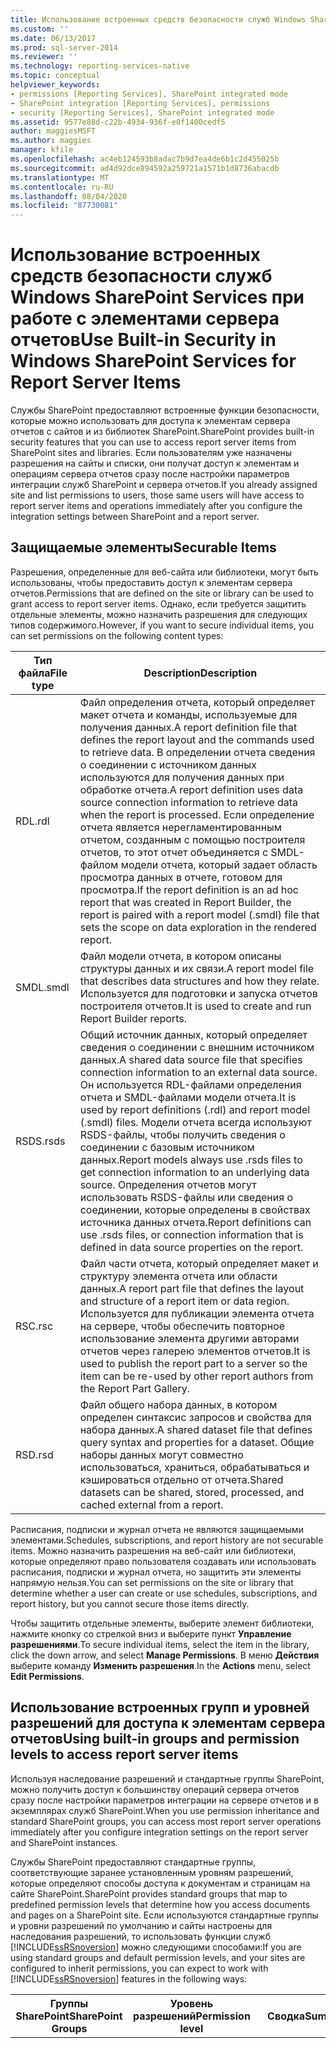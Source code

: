 ```yaml
---
title: Использование встроенных средств безопасности служб Windows SharePoint Services при работе с элементами сервера отчетов | Документы Майкрософт
ms.custom: ''
ms.date: 06/13/2017
ms.prod: sql-server-2014
ms.reviewer: ''
ms.technology: reporting-services-native
ms.topic: conceptual
helpviewer_keywords:
- permissions [Reporting Services], SharePoint integrated mode
- SharePoint integration [Reporting Services], permissions
- security [Reporting Services], SharePoint integrated mode
ms.assetid: 9577e88d-c22b-4934-936f-e0f1400cedf5
author: maggiesMSFT
ms.author: maggies
manager: kfile
ms.openlocfilehash: ac4eb124593b8adac7b9d7ea4de6b1c2d455025b
ms.sourcegitcommit: ad4d92dce894592a259721a1571b1d8736abacdb
ms.translationtype: MT
ms.contentlocale: ru-RU
ms.lasthandoff: 08/04/2020
ms.locfileid: "87730081"
---
```

# <a name="use-built-in-security-in-windows-sharepoint-services-for-report-server-items"></a><span data-ttu-id="169c6-102">Использование встроенных средств безопасности служб Windows SharePoint Services при работе с элементами сервера отчетов</span><span class="sxs-lookup"><span data-stu-id="169c6-102">Use Built-in Security in Windows SharePoint Services for Report Server Items</span></span>
  <span data-ttu-id="169c6-103">Службы SharePoint предоставляют встроенные функции безопасности, которые можно использовать для доступа к элементам сервера отчетов с сайтов и из библиотек SharePoint.</span><span class="sxs-lookup"><span data-stu-id="169c6-103">SharePoint provides built-in security features that you can use to access report server items from SharePoint sites and libraries.</span></span> <span data-ttu-id="169c6-104">Если пользователям уже назначены разрешения на сайты и списки, они получат доступ к элементам и операциям сервера отчетов сразу после настройки параметров интеграции служб SharePoint и сервера отчетов.</span><span class="sxs-lookup"><span data-stu-id="169c6-104">If you already assigned site and list permissions to users, those same users will have access to report server items and operations immediately after you configure the integration settings between SharePoint and a report server.</span></span>  
  
## <a name="securable-items"></a><span data-ttu-id="169c6-105">Защищаемые элементы</span><span class="sxs-lookup"><span data-stu-id="169c6-105">Securable Items</span></span>  
 <span data-ttu-id="169c6-106">Разрешения, определенные для веб-сайта или библиотеки, могут быть использованы, чтобы предоставить доступ к элементам сервера отчетов.</span><span class="sxs-lookup"><span data-stu-id="169c6-106">Permissions that are defined on the site or library can be used to grant access to report server items.</span></span> <span data-ttu-id="169c6-107">Однако, если требуется защитить отдельные элементы, можно назначить разрешения для следующих типов содержимого.</span><span class="sxs-lookup"><span data-stu-id="169c6-107">However, if you want to secure individual items, you can set permissions on the following content types:</span></span>  
  
|<span data-ttu-id="169c6-108">Тип файла</span><span class="sxs-lookup"><span data-stu-id="169c6-108">File type</span></span>|<span data-ttu-id="169c6-109">Description</span><span class="sxs-lookup"><span data-stu-id="169c6-109">Description</span></span>|  
|---------------|-----------------|  
|<span data-ttu-id="169c6-110">RDL</span><span class="sxs-lookup"><span data-stu-id="169c6-110">.rdl</span></span>|<span data-ttu-id="169c6-111">Файл определения отчета, который определяет макет отчета и команды, используемые для получения данных.</span><span class="sxs-lookup"><span data-stu-id="169c6-111">A report definition file that defines the report layout and the commands used to retrieve data.</span></span> <span data-ttu-id="169c6-112">В определении отчета сведения о соединении с источником данных используются для получения данных при обработке отчета.</span><span class="sxs-lookup"><span data-stu-id="169c6-112">A report definition uses data source connection information to retrieve data when the report is processed.</span></span> <span data-ttu-id="169c6-113">Если определение отчета является нерегламентированным отчетом, созданным с помощью построителя отчетов, то этот отчет объединяется с SMDL-файлом модели отчета, который задает область просмотра данных в отчете, готовом для просмотра.</span><span class="sxs-lookup"><span data-stu-id="169c6-113">If the report definition is an ad hoc report that was created in Report Builder, the report is paired with a report model (.smdl) file that sets the scope on data exploration in the rendered report.</span></span>|  
|<span data-ttu-id="169c6-114">SMDL</span><span class="sxs-lookup"><span data-stu-id="169c6-114">.smdl</span></span>|<span data-ttu-id="169c6-115">Файл модели отчета, в котором описаны структуры данных и их связи.</span><span class="sxs-lookup"><span data-stu-id="169c6-115">A report model file that describes data structures and how they relate.</span></span> <span data-ttu-id="169c6-116">Используется для подготовки и запуска отчетов построителя отчетов.</span><span class="sxs-lookup"><span data-stu-id="169c6-116">It is used to create and run Report Builder reports.</span></span>|  
|<span data-ttu-id="169c6-117">RSDS</span><span class="sxs-lookup"><span data-stu-id="169c6-117">.rsds</span></span>|<span data-ttu-id="169c6-118">Общий источник данных, который определяет сведения о соединении с внешним источником данных.</span><span class="sxs-lookup"><span data-stu-id="169c6-118">A shared data source file that specifies connection information to an external data source.</span></span> <span data-ttu-id="169c6-119">Он используется RDL-файлами определения отчета и SMDL-файлами модели отчета.</span><span class="sxs-lookup"><span data-stu-id="169c6-119">It is used by report definitions (.rdl) and report model (.smdl) files.</span></span> <span data-ttu-id="169c6-120">Модели отчета всегда используют RSDS-файлы, чтобы получить сведения о соединении с базовым источником данных.</span><span class="sxs-lookup"><span data-stu-id="169c6-120">Report models always use .rsds files to get connection information to an underlying data source.</span></span> <span data-ttu-id="169c6-121">Определения отчетов могут использовать RSDS-файлы или сведения о соединении, которые определены в свойствах источника данных отчета.</span><span class="sxs-lookup"><span data-stu-id="169c6-121">Report definitions can use .rsds files, or connection information that is defined in data source properties on the report.</span></span>|  
|<span data-ttu-id="169c6-122">RSC</span><span class="sxs-lookup"><span data-stu-id="169c6-122">.rsc</span></span>|<span data-ttu-id="169c6-123">Файл части отчета, который определяет макет и структуру элемента отчета или области данных.</span><span class="sxs-lookup"><span data-stu-id="169c6-123">A report part file that defines the layout and structure of a report item or data region.</span></span> <span data-ttu-id="169c6-124">Используется для публикации элемента отчета на сервере, чтобы обеспечить повторное использование элемента другими авторами отчетов через галерею элементов отчетов.</span><span class="sxs-lookup"><span data-stu-id="169c6-124">It is used to publish the report part to a server so the item can be re-used by other report authors from the Report Part Gallery.</span></span>|  
|<span data-ttu-id="169c6-125">RSD</span><span class="sxs-lookup"><span data-stu-id="169c6-125">.rsd</span></span>|<span data-ttu-id="169c6-126">Файл общего набора данных, в котором определен синтаксис запросов и свойства для набора данных.</span><span class="sxs-lookup"><span data-stu-id="169c6-126">A shared dataset file that defines query syntax and properties for a dataset.</span></span> <span data-ttu-id="169c6-127">Общие наборы данных могут совместно использоваться, храниться, обрабатываться и кэшироваться отдельно от отчета.</span><span class="sxs-lookup"><span data-stu-id="169c6-127">Shared datasets can be shared, stored, processed, and cached external from a report.</span></span>|  
  
 <span data-ttu-id="169c6-128">Расписания, подписки и журнал отчета не являются защищаемыми элементами.</span><span class="sxs-lookup"><span data-stu-id="169c6-128">Schedules, subscriptions, and report history are not securable items.</span></span> <span data-ttu-id="169c6-129">Можно назначить разрешения на веб-сайт или библиотеки, которые определяют право пользователя создавать или использовать расписания, подписки и журнал отчета, но защитить эти элементы напрямую нельзя.</span><span class="sxs-lookup"><span data-stu-id="169c6-129">You can set permissions on the site or library that determine whether a user can create or use schedules, subscriptions, and report history, but you cannot secure those items directly.</span></span>  
  
 <span data-ttu-id="169c6-130">Чтобы защитить отдельные элементы, выберите элемент библиотеки, нажмите кнопку со стрелкой вниз и выберите пункт **Управление разрешениями**.</span><span class="sxs-lookup"><span data-stu-id="169c6-130">To secure individual items, select the item in the library, click the down arrow, and select **Manage Permissions**.</span></span> <span data-ttu-id="169c6-131">В меню **Действия** выберите команду **Изменить разрешения**.</span><span class="sxs-lookup"><span data-stu-id="169c6-131">In the **Actions** menu, select **Edit Permissions**.</span></span>  
  
## <a name="using-built-in-groups-and-permission-levels-to-access-report-server-items"></a><span data-ttu-id="169c6-132">Использование встроенных групп и уровней разрешений для доступа к элементам сервера отчетов</span><span class="sxs-lookup"><span data-stu-id="169c6-132">Using built-in groups and permission levels to access report server items</span></span>  
 <span data-ttu-id="169c6-133">Используя наследование разрешений и стандартные группы SharePoint, можно получить доступ к большинству операций сервера отчетов сразу после настройки параметров интеграции на сервере отчетов и в экземплярах служб SharePoint.</span><span class="sxs-lookup"><span data-stu-id="169c6-133">When you use permission inheritance and standard SharePoint groups, you can access most report server operations immediately after you configure integration settings on the report server and SharePoint instances.</span></span>  
  
 <span data-ttu-id="169c6-134">Службы SharePoint предоставляют стандартные группы, соответствующие заранее установленным уровням разрешений, которые определяют способы доступа к документам и страницам на сайте SharePoint.</span><span class="sxs-lookup"><span data-stu-id="169c6-134">SharePoint provides standard groups that map to predefined permission levels that determine how you access documents and pages on a SharePoint site.</span></span> <span data-ttu-id="169c6-135">Если используются стандартные группы и уровни разрешений по умолчанию и сайты настроены для наследования разрешений, то использовать функции служб [!INCLUDE[ssRSnoversion](../../includes/ssrsnoversion-md.md)] можно следующими способами:</span><span class="sxs-lookup"><span data-stu-id="169c6-135">If you are using standard groups and default permission levels, and your sites are configured to inherit permissions, you can expect to work with [!INCLUDE[ssRSnoversion](../../includes/ssrsnoversion-md.md)] features in the following ways:</span></span>  
  
|<span data-ttu-id="169c6-136">**Группы SharePoint**</span><span class="sxs-lookup"><span data-stu-id="169c6-136">**SharePoint Groups**</span></span>|<span data-ttu-id="169c6-137">**Уровень разрешений**</span><span class="sxs-lookup"><span data-stu-id="169c6-137">**Permission level**</span></span>|<span data-ttu-id="169c6-138">**Сводка**</span><span class="sxs-lookup"><span data-stu-id="169c6-138">**Summary**</span></span>|<span data-ttu-id="169c6-139">**Доступ к серверу отчетов**</span><span class="sxs-lookup"><span data-stu-id="169c6-139">**Report Server Access**</span></span>|  
|---------------------------|--------------------------|-----------------|------------------------------|  
|<span data-ttu-id="169c6-140">**Владельцы**</span><span class="sxs-lookup"><span data-stu-id="169c6-140">**Owners**</span></span>|<span data-ttu-id="169c6-141">Полный доступ</span><span class="sxs-lookup"><span data-stu-id="169c6-141">Full Control</span></span>|<span data-ttu-id="169c6-142">Владельцы имеют полный набор разрешений на создание, управление и защиту элементов и операций сервера отчетов.</span><span class="sxs-lookup"><span data-stu-id="169c6-142">Owners have full permissions to create, manage, and secure report server items and operations.</span></span>|<span data-ttu-id="169c6-143">Устанавливают разрешения, которые управляют доступом ко всем элементам сервера отчетов, сохраненным во всех библиотеках веб-сайта.</span><span class="sxs-lookup"><span data-stu-id="169c6-143">Set permissions that control access to all report server items stored in libraries throughout the site.</span></span> <span data-ttu-id="169c6-144">Устанавливают разрешения в модели отчета (также называются защитой элементов модели).</span><span class="sxs-lookup"><span data-stu-id="169c6-144">Set permissions within a report model (also referred to as model item security).</span></span> <span data-ttu-id="169c6-145">Настраивают веб-часть «Средство просмотра отчетов».</span><span class="sxs-lookup"><span data-stu-id="169c6-145">Customize a Report Viewer Web Part.</span></span> <span data-ttu-id="169c6-146">Добавляют отчеты и другие элементы в библиотеки.</span><span class="sxs-lookup"><span data-stu-id="169c6-146">Add reports and other items to libraries.</span></span> <span data-ttu-id="169c6-147">Изменяют свойства элементов для отчетов и других документов.</span><span class="sxs-lookup"><span data-stu-id="169c6-147">Edit item properties for reports and other documents.</span></span> <span data-ttu-id="169c6-148">Удаляют отчеты и другие элементы.</span><span class="sxs-lookup"><span data-stu-id="169c6-148">Delete reports and other items.</span></span> <span data-ttu-id="169c6-149">Просмотр отчетов, в том числе отчетов, в которых для просмотра данных используются модели отчетов.</span><span class="sxs-lookup"><span data-stu-id="169c6-149">View reports, including reports that use report models for data exploration.</span></span> <span data-ttu-id="169c6-150">Задание параметров отчетов.</span><span class="sxs-lookup"><span data-stu-id="169c6-150">Set parameters on reports.</span></span> <span data-ttu-id="169c6-151">Задание параметров обработки отчета.</span><span class="sxs-lookup"><span data-stu-id="169c6-151">Set processing options on a report.</span></span> <span data-ttu-id="169c6-152">Создают модели отчетов.</span><span class="sxs-lookup"><span data-stu-id="169c6-152">Generate report models.</span></span> <span data-ttu-id="169c6-153">Создают отчеты с помощью построителя отчетов.</span><span class="sxs-lookup"><span data-stu-id="169c6-153">Create reports in Report Builder.</span></span> <span data-ttu-id="169c6-154">Создают и управляют общими источниками данных.</span><span class="sxs-lookup"><span data-stu-id="169c6-154">Create and manage shared data sources.</span></span> <span data-ttu-id="169c6-155">Создают, изменяют и удаляют подписки, которыми владеют любые пользователи.</span><span class="sxs-lookup"><span data-stu-id="169c6-155">Create, change, and delete subscriptions that are owned by any user.</span></span> <span data-ttu-id="169c6-156">Создают общие расписания веб-сайта и управляют ими.</span><span class="sxs-lookup"><span data-stu-id="169c6-156">Create and manage shared schedules used throughout the site.</span></span> <span data-ttu-id="169c6-157">Создают версии документа и управляют ими, в том числе журналом отчета.</span><span class="sxs-lookup"><span data-stu-id="169c6-157">Create and manage versions of a document, including report history.</span></span> <span data-ttu-id="169c6-158">Загружают файл источника для определения отчета или модели отчета.</span><span class="sxs-lookup"><span data-stu-id="169c6-158">Download the source file for a report definition or a report model.</span></span> <span data-ttu-id="169c6-159">Заменяют определение отчета, модель отчета, общий источник данных или ресурс (с сохранением свойств и разрешений элемента).</span><span class="sxs-lookup"><span data-stu-id="169c6-159">Replace a report definition, report model, shared data source, or resource (preserving item properties and permissions).</span></span>|  
|<span data-ttu-id="169c6-160">**Участники**</span><span class="sxs-lookup"><span data-stu-id="169c6-160">**Members**</span></span>|<span data-ttu-id="169c6-161">Участие</span><span class="sxs-lookup"><span data-stu-id="169c6-161">Contribute</span></span>|<span data-ttu-id="169c6-162">Члены могут создавать новые элементы и публиковать элементы отчетов и моделей из средств конструирования в библиотеке SharePoint.</span><span class="sxs-lookup"><span data-stu-id="169c6-162">Members can create new items and publish items reports and models from design tools to a SharePoint library.</span></span>|<span data-ttu-id="169c6-163">Добавляют отчеты и другие элементы в библиотеки.</span><span class="sxs-lookup"><span data-stu-id="169c6-163">Add reports and other items to libraries.</span></span> <span data-ttu-id="169c6-164">Изменяют свойства элементов для отчетов и других документов.</span><span class="sxs-lookup"><span data-stu-id="169c6-164">Edit item properties for reports and other documents.</span></span> <span data-ttu-id="169c6-165">Удаляют отчеты и другие элементы.</span><span class="sxs-lookup"><span data-stu-id="169c6-165">Delete reports and other items.</span></span> <span data-ttu-id="169c6-166">Просмотр отчетов, в том числе отчетов, в которых для просмотра данных используются модели отчетов.</span><span class="sxs-lookup"><span data-stu-id="169c6-166">View reports, including reports that use report models for data exploration.</span></span> <span data-ttu-id="169c6-167">Просмотр предыдущих версий документа, а также моментальных снимков журнала отчета (при этом пользователю необходимо также разрешение на открытие отчета, для которого создан журнал отчета).</span><span class="sxs-lookup"><span data-stu-id="169c6-167">View past versions of a document, including report history snapshots (requires that a user also has permission to open the report for which report history was created).</span></span> <span data-ttu-id="169c6-168">Задание параметров отчетов.</span><span class="sxs-lookup"><span data-stu-id="169c6-168">Set parameters on reports.</span></span> <span data-ttu-id="169c6-169">Задание параметров обработки отчета.</span><span class="sxs-lookup"><span data-stu-id="169c6-169">Set processing options on a report.</span></span> <span data-ttu-id="169c6-170">Создают модели отчетов.</span><span class="sxs-lookup"><span data-stu-id="169c6-170">Generate report models.</span></span> <span data-ttu-id="169c6-171">Создают отчеты с помощью построителя отчетов.</span><span class="sxs-lookup"><span data-stu-id="169c6-171">Create reports in Report Builder.</span></span> <span data-ttu-id="169c6-172">Создают и управляют общими источниками данных.</span><span class="sxs-lookup"><span data-stu-id="169c6-172">Create and manage shared data sources.</span></span> <span data-ttu-id="169c6-173">Создают, изменяют и удаляют подписки, которыми владеют пользователи.</span><span class="sxs-lookup"><span data-stu-id="169c6-173">Create, change, and delete subscriptions that are owned by the user.</span></span> <span data-ttu-id="169c6-174">Используют общие расписания с подпиской.</span><span class="sxs-lookup"><span data-stu-id="169c6-174">Use shared schedules with a subscription.</span></span> <span data-ttu-id="169c6-175">Создают версии документа и управляют ими, в том числе журналом отчета.</span><span class="sxs-lookup"><span data-stu-id="169c6-175">Create and manage versions of a document, including report history.</span></span> <span data-ttu-id="169c6-176">Загружают файл источника для определения отчета или модели отчета.</span><span class="sxs-lookup"><span data-stu-id="169c6-176">Download the source file for a report definition or a report model.</span></span> <span data-ttu-id="169c6-177">Заменяют определение отчета, модель отчета, общий источник данных или ресурс (с сохранением свойств и разрешений элемента).</span><span class="sxs-lookup"><span data-stu-id="169c6-177">Replace a report definition, report model, shared data source, or resource (preserving item properties and permissions).</span></span>|  
|<span data-ttu-id="169c6-178">**Посетители** и **Наблюдатели**</span><span class="sxs-lookup"><span data-stu-id="169c6-178">**Visitors** and **Viewers**</span></span>|<span data-ttu-id="169c6-179">Чтение</span><span class="sxs-lookup"><span data-stu-id="169c6-179">Read</span></span>|<span data-ttu-id="169c6-180">Посетители могут просматривать отчеты</span><span class="sxs-lookup"><span data-stu-id="169c6-180">Visitors can view reports</span></span>|<span data-ttu-id="169c6-181">Просмотр отчетов, в том числе отчетов, в которых для просмотра данных используются модели отчетов.</span><span class="sxs-lookup"><span data-stu-id="169c6-181">View reports, including reports that use report models for data exploration.</span></span>|  
  
 <span data-ttu-id="169c6-182">Если встроенные группы и уровни разрешений не используются, то для доступа к компонентам служб [!INCLUDE[ssRSnoversion](../../includes/ssrsnoversion-md.md)] необходимо назначить специальные разрешения.</span><span class="sxs-lookup"><span data-stu-id="169c6-182">If you are not using the built-in groups and permission levels, you must include specific permissions in order to access [!INCLUDE[ssRSnoversion](../../includes/ssrsnoversion-md.md)] features.</span></span> <span data-ttu-id="169c6-183">Дополнительные сведения см. в статье [Задание разрешений для работы сервера отчетов в веб-приложении SharePoint](set-permissions-for-report-server-operations-in-a-sharepoint-web-application.md).</span><span class="sxs-lookup"><span data-stu-id="169c6-183">For more information, see [Set Permissions for Report Server Operations in a SharePoint Web Application](set-permissions-for-report-server-operations-in-a-sharepoint-web-application.md).</span></span>  
  
## <a name="see-also"></a><span data-ttu-id="169c6-184">См. также:</span><span class="sxs-lookup"><span data-stu-id="169c6-184">See Also</span></span>  
 <span data-ttu-id="169c6-185">[Предоставление разрешений для элементов сервера отчетов на сайте SharePoint](granting-permissions-on-report-server-items-on-a-sharepoint-site.md) </span><span class="sxs-lookup"><span data-stu-id="169c6-185">[Granting Permissions on Report Server Items on a SharePoint Site](granting-permissions-on-report-server-items-on-a-sharepoint-site.md) </span></span>  
 <span data-ttu-id="169c6-186">[Сравнение ролей и задач служб Reporting Services с группами и разрешениями SharePoint](../reporting-services-roles-tasks-vs-sharepoint-groups-permissions.md) </span><span class="sxs-lookup"><span data-stu-id="169c6-186">[Compare Roles and Tasks in Reporting Services to SharePoint Groups and Permissions](../reporting-services-roles-tasks-vs-sharepoint-groups-permissions.md) </span></span>  
 <span data-ttu-id="169c6-187">[Задание разрешений для работы сервера отчетов в веб-приложении SharePoint](set-permissions-for-report-server-operations-in-a-sharepoint-web-application.md) </span><span class="sxs-lookup"><span data-stu-id="169c6-187">[Set Permissions for Report Server Operations in a SharePoint Web Application](set-permissions-for-report-server-operations-in-a-sharepoint-web-application.md) </span></span>  
 [<span data-ttu-id="169c6-188">Предоставление разрешений для элементов сервера отчетов на сайте SharePoint</span><span class="sxs-lookup"><span data-stu-id="169c6-188">Granting Permissions on Report Server Items on a SharePoint Site</span></span>](granting-permissions-on-report-server-items-on-a-sharepoint-site.md)  
  
  
